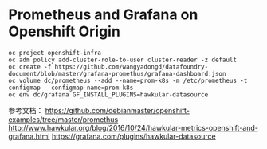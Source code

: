 # Prometheus and Grafana on Openshift Origin

```
oc project openshift-infra
oc adm policy add-cluster-role-to-user cluster-reader -z default
oc create -f https://github.com/wangyadongd/datafoundry-document/blob/master/grafana-promethus/grafana-dashboard.json
oc volume dc/prometheus --add --name=prom-k8s -m /etc/prometheus -t configmap --configmap-name=prom-k8s 
oc env dc/grafana GF_INSTALL_PLUGINS=hawkular-datasource
```


参考文档：
https://github.com/debianmaster/openshift-examples/tree/master/promethus
http://www.hawkular.org/blog/2016/10/24/hawkular-metrics-openshift-and-grafana.html
https://grafana.com/plugins/hawkular-datasource
